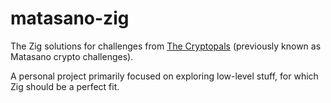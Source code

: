 # matasano-zig

The Zig solutions for challenges from [The Cryptopals](https://cryptopals.com/) (previously known as Matasano crypto challenges). 

A personal project primarily focused on exploring low-level stuff, for which Zig should be a perfect fit.